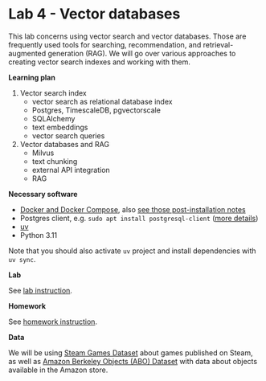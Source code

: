 # Lab 4 - Vector databases

This lab concerns using vector search and vector databases. Those are frequently
used tools for searching, recommendation, and retrieval-augmented generation (RAG).
We will go over various approaches to creating vector search indexes and working
with them.

**Learning plan**
1. Vector search index
   - vector search as relational database index
   - Postgres, TimescaleDB, pgvectorscale
   - SQLAlchemy
   - text embeddings
   - vector search queries
2. Vector databases and RAG
   - Milvus
   - text chunking
   - external API integration
   - RAG

**Necessary software**
- [Docker and Docker Compose](https://docs.docker.com/engine/install/), 
  also [see those post-installation notes](https://docs.docker.com/engine/install/linux-postinstall/)
- Postgres client, e.g. `sudo apt install postgresql-client`
  ([more details](https://askubuntu.com/questions/1040765/how-to-install-psql-without-postgres))
- [uv](https://docs.astral.sh/uv/getting-started/installation/)
- Python 3.11

Note that you should also activate `uv` project and install dependencies with `uv sync`.

**Lab**

See [lab instruction](LAB_INSTRUCTION.md).

**Homework**

See [homework instruction](HOMEWORK.md).

**Data**

We will be using [Steam Games Dataset](https://huggingface.co/datasets/FronkonGames/steam-games-dataset)
about games published on Steam, as well as
[Amazon Berkeley Objects (ABO) Dataset](https://amazon-berkeley-objects.s3.amazonaws.com/index.html)
with data about objects available in the Amazon store.
